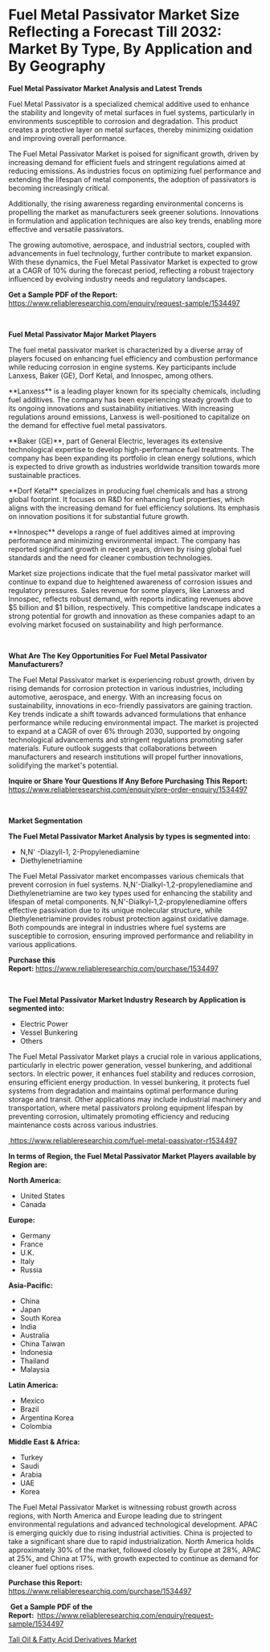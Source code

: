 <p><h1>Fuel Metal Passivator Market Size Reflecting a Forecast Till 2032: Market By Type, By Application and By Geography</h1></p><p><strong>Fuel Metal Passivator Market Analysis and Latest Trends</strong></p>
<p><p>Fuel Metal Passivator is a specialized chemical additive used to enhance the stability and longevity of metal surfaces in fuel systems, particularly in environments susceptible to corrosion and degradation. This product creates a protective layer on metal surfaces, thereby minimizing oxidation and improving overall performance. </p><p>The Fuel Metal Passivator Market is poised for significant growth, driven by increasing demand for efficient fuels and stringent regulations aimed at reducing emissions. As industries focus on optimizing fuel performance and extending the lifespan of metal components, the adoption of passivators is becoming increasingly critical. </p><p>Additionally, the rising awareness regarding environmental concerns is propelling the market as manufacturers seek greener solutions. Innovations in formulation and application techniques are also key trends, enabling more effective and versatile passivators. </p><p>The growing automotive, aerospace, and industrial sectors, coupled with advancements in fuel technology, further contribute to market expansion. With these dynamics, the Fuel Metal Passivator Market is expected to grow at a CAGR of 10% during the forecast period, reflecting a robust trajectory influenced by evolving industry needs and regulatory landscapes.</p></p>
<p><strong>Get a Sample PDF of the Report:&nbsp;</strong> <a href="https://www.reliableresearchiq.com/enquiry/request-sample/1534497?utm_campaign=2144&utm_medium=2&utm_source=Github&utm_content=ia&utm_term=02022025&utm_id=fuel-metal-passivator">https://www.reliableresearchiq.com/enquiry/request-sample/1534497</a></p>
<p>&nbsp;</p>
<p><strong>Fuel Metal Passivator Major Market Players</strong></p>
<p><p>The fuel metal passivator market is characterized by a diverse array of players focused on enhancing fuel efficiency and combustion performance while reducing corrosion in engine systems. Key participants include Lanxess, Baker (GE), Dorf Ketal, and Innospec, among others.</p><p>**Lanxess** is a leading player known for its specialty chemicals, including fuel additives. The company has been experiencing steady growth due to its ongoing innovations and sustainability initiatives. With increasing regulations around emissions, Lanxess is well-positioned to capitalize on the demand for effective fuel metal passivators.</p><p>**Baker (GE)**, part of General Electric, leverages its extensive technological expertise to develop high-performance fuel treatments. The company has been expanding its portfolio in clean energy solutions, which is expected to drive growth as industries worldwide transition towards more sustainable practices.</p><p>**Dorf Ketal** specializes in producing fuel chemicals and has a strong global footprint. It focuses on R&D for enhancing fuel properties, which aligns with the increasing demand for fuel efficiency solutions. Its emphasis on innovation positions it for substantial future growth.</p><p>**Innospec** develops a range of fuel additives aimed at improving performance and minimizing environmental impact. The company has reported significant growth in recent years, driven by rising global fuel standards and the need for cleaner combustion technologies.</p><p>Market size projections indicate that the fuel metal passivator market will continue to expand due to heightened awareness of corrosion issues and regulatory pressures. Sales revenue for some players, like Lanxess and Innospec, reflects robust demand, with reports indicating revenues above $5 billion and $1 billion, respectively. This competitive landscape indicates a strong potential for growth and innovation as these companies adapt to an evolving market focused on sustainability and high performance.</p></p>
<p>&nbsp;</p>
<p><strong>What Are The Key Opportunities For Fuel Metal Passivator Manufacturers?</strong></p>
<p><p>The Fuel Metal Passivator market is experiencing robust growth, driven by rising demands for corrosion protection in various industries, including automotive, aerospace, and energy. With an increasing focus on sustainability, innovations in eco-friendly passivators are gaining traction. Key trends indicate a shift towards advanced formulations that enhance performance while reducing environmental impact. The market is projected to expand at a CAGR of over 6% through 2030, supported by ongoing technological advancements and stringent regulations promoting safer materials. Future outlook suggests that collaborations between manufacturers and research institutions will propel further innovations, solidifying the market's potential.</p></p>
<p><strong>Inquire or Share Your Questions If Any Before Purchasing This Report:</strong> <a href="https://www.reliableresearchiq.com/enquiry/pre-order-enquiry/1534497?utm_campaign=2144&utm_medium=2&utm_source=Github&utm_content=ia&utm_term=02022025&utm_id=fuel-metal-passivator">https://www.reliableresearchiq.com/enquiry/pre-order-enquiry/1534497</a></p>
<p>&nbsp;</p>
<p><strong>Market Segmentation</strong></p>
<p><strong>The Fuel Metal Passivator Market Analysis by types is segmented into:</strong></p>
<p><ul><li>N,N' -Diazyll-1, 2-Propylenediamine</li><li>Diethylenetriamine</li></ul></p>
<p><p>The Fuel Metal Passivator market encompasses various chemicals that prevent corrosion in fuel systems. N,N'-Dialkyl-1,2-propylenediamine and Diethylenetriamine are two key types used for enhancing the stability and lifespan of metal components. N,N'-Dialkyl-1,2-propylenediamine offers effective passivation due to its unique molecular structure, while Diethylenetriamine provides robust protection against oxidative damage. Both compounds are integral in industries where fuel systems are susceptible to corrosion, ensuring improved performance and reliability in various applications.</p></p>
<p><strong>Purchase this Report:&nbsp;</strong><a href="https://www.reliableresearchiq.com/purchase/1534497?utm_campaign=2144&utm_medium=2&utm_source=Github&utm_content=ia&utm_term=02022025&utm_id=fuel-metal-passivator">https://www.reliableresearchiq.com/purchase/1534497</a></p>
<p>&nbsp;</p>
<p><strong>The Fuel Metal Passivator Market Industry Research by Application is segmented into:</strong></p>
<p><ul><li>Electric Power</li><li>Vessel Bunkering</li><li>Others</li></ul></p>
<p><p>The Fuel Metal Passivator Market plays a crucial role in various applications, particularly in electric power generation, vessel bunkering, and additional sectors. In electric power, it enhances fuel stability and reduces corrosion, ensuring efficient energy production. In vessel bunkering, it protects fuel systems from degradation and maintains optimal performance during storage and transit. Other applications may include industrial machinery and transportation, where metal passivators prolong equipment lifespan by preventing corrosion, ultimately promoting efficiency and reducing maintenance costs across various industries.</p></p>
<p><a href="https://www.reliableresearchiq.com/fuel-metal-passivator-r1534497?utm_campaign=2144&utm_medium=2&utm_source=Github&utm_content=ia&utm_term=02022025&utm_id=fuel-metal-passivator">&nbsp;https://www.reliableresearchiq.com/fuel-metal-passivator-r1534497</a></p>
<p><strong>In terms of Region, the Fuel Metal Passivator Market Players available by Region are:</strong></p>
<p>
    <p> <strong> North America: </strong>
        <ul>
            <li>United States</li>
            <li>Canada</li>
        </ul>
        </p> 
    <p> <strong> Europe: </strong>
        <ul>
            <li>Germany</li>
            <li>France</li>
            <li>U.K.</li>
            <li>Italy</li>
            <li>Russia</li>
        </ul>
        </p> 
    <p> <strong> Asia-Pacific: </strong>
        <ul>
            <li>China</li>
            <li>Japan</li>
            <li>South Korea</li>
            <li>India</li>
            <li>Australia</li>
            <li>China Taiwan</li>
            <li>Indonesia</li>
            <li>Thailand</li>
            <li>Malaysia</li>
        </ul>
        </p> 
    <p> <strong> Latin America: </strong>
        <ul>
            <li>Mexico</li>
            <li>Brazil</li>
            <li>Argentina Korea</li>
            <li>Colombia</li>
        </ul>
        </p> 
    <p> <strong> Middle East & Africa: </strong>
        <ul>
            <li>Turkey</li>
            <li>Saudi</li>
            <li>Arabia</li>
            <li>UAE</li>
            <li>Korea</li>
        </ul>
    </p>
    </p>
<p><p>The Fuel Metal Passivator Market is witnessing robust growth across regions, with North America and Europe leading due to stringent environmental regulations and advanced technological development. APAC is emerging quickly due to rising industrial activities. China is projected to take a significant share due to rapid industrialization. North America holds approximately 30% of the market, followed closely by Europe at 28%, APAC at 25%, and China at 17%, with growth expected to continue as demand for cleaner fuel options rises.</p></p>
<p><strong>Purchase this Report: </strong><a href="https://www.reliableresearchiq.com/purchase/1534497?utm_campaign=2144&utm_medium=2&utm_source=Github&utm_content=ia&utm_term=02022025&utm_id=fuel-metal-passivator">https://www.reliableresearchiq.com/purchase/1534497</a></p>
<p>&nbsp;<strong>Get a Sample PDF of the Report:&nbsp;&nbsp;</strong><a href="https://www.reliableresearchiq.com/enquiry/request-sample/1534497?utm_campaign=2144&utm_medium=2&utm_source=Github&utm_content=ia&utm_term=02022025&utm_id=fuel-metal-passivator">https://www.reliableresearchiq.com/enquiry/request-sample/1534497</a></p>
<p><strong></strong></p>
<p><p><a href="https://github.com/AshrafKhan865/Market-Research-Report-List-1/blob/main/tall-oil-fatty-acid-derivatives-market.md?utm_campaign=2144&utm_medium=2&utm_source=Github&utm_content=ia&utm_term=02022025&utm_id=fuel-metal-passivator">Tall Oil & Fatty Acid Derivatives Market</a></p></p>